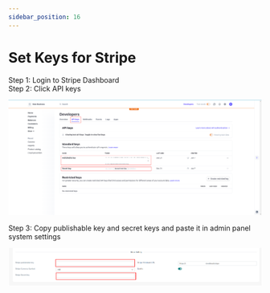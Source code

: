```yaml
---
sidebar_position: 16
---
```


# Set Keys for Stripe

Step 1: Login to Stripe Dashboard  
Step 2: Click API keys

![Stripe Keys](</images/panel/stripe(keys).png>)

Step 3: Copy publishable key and secret keys and paste it in admin panel system settings

![Stripe Settings](/images/panel/stripe_settings.png)
